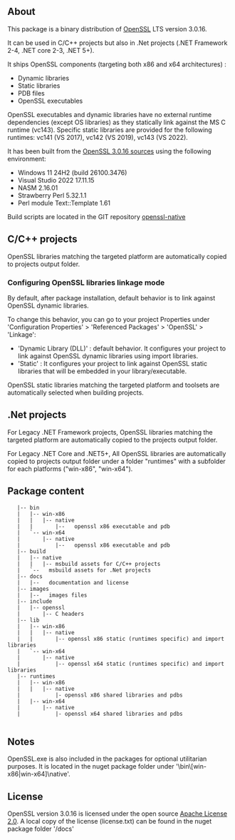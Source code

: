 ## About

This package is a binary distribution of [OpenSSL](https://www.openssl.org/) LTS version 3.0.16.

It can be used in C/C++ projects but also in .Net projects (.NET Framework 2-4, .NET core 2-3, .NET 5+).

It ships OpenSSL components (targeting both x86 and x64 architectures) : 
- Dynamic libraries 
- Static libraries 
- PDB files
- OpenSSL executables

OpenSSL executables and dynamic libraries have no external runtime dependencies (except OS libraries) as they statically link against the MS C runtime (vc143).
Specific static libraries are provided for the following runtimes: vc141 (VS 2017), vc142 (VS 2019), vc143 (VS 2022).

It has been built from the [OpenSSL 3.0.16 sources](https://github.com/openssl/openssl/releases/tag/openssl-3.0.16) using the following environment:
- Windows 11 24H2 (build 26100.3476)
- Visual Studio 2022 17.11.15
- NASM 2.16.01
- Strawberry Perl 5.32.1.1
- Perl module Text::Template 1.61

Build scripts are located in the GIT repository [openssl-native](https://github.com/vrogier/openssl-native)

## C/C++ projects

OpenSSL libraries matching the targeted platform are automatically copied to projects output folder.

### Configuring OpenSSL libraries linkage mode

By default, after package installation, default behavior is to link against OpenSSL dynamic libraries.

To change this behavior, you can go to your project Properties under 'Configuration Properties' > 'Referenced Packages' > 'OpenSSL' > 'Linkage':
- 'Dynamic Library (DLL)' : default behavior. It configures your project to link against OpenSSL dynamic libraries using import libraries.
- 'Static' : It configures your project to link against OpenSSL static libraries that will be embedded in your library/executable.

OpenSSL static libraries matching the targeted platform and toolsets are automatically selected when building projects.

## .Net projects

For Legacy .NET Framework projects, OpenSSL libraries matching the targeted platform are automatically copied to the projects output folder.

For Legacy .NET Core and .NET5+, All OpenSSL libraries are automatically copied to projects output folder under a folder "runtimes" with a subfolder for each platforms ("win-x86", "win-x64").

## Package content
```
   |-- bin
   |   |-- win-x86
   |   |   |-- native
   |   |       |--   openssl x86 executable and pdb
   |   `-- win-x64
   |       |-- native
   |           |--   openssl x86 executable and pdb   
   |-- build
   |   |-- native
   |   |   |-- msbuild assets for C/C++ projects
   |   `--   msbuild assets for .Net projects   
   |-- docs
   |   |--   documentation and license
   |-- images
   |   |--   images files
   |-- include
   |   |-- openssl
   |       |-- C headers
   |-- lib
   |   |-- win-x86
   |   |   |-- native
   |   |       |-- openssl x86 static (runtimes specific) and import libraries
   |   `-- win-x64
   |       |-- native
   |           |-- openssl x64 static (runtimes specific) and import libraries
   |-- runtimes
   |   |-- win-x86
   |   |   |-- native
   |           |- openssl x86 shared libraries and pdbs
   |   |-- win-x64
   |       |-- native
   |           |- openssl x64 shared libraries and pdbs
   
```

## Notes

OpenSSL.exe is also included in the packages for optional utilitarian purposes. 
It is located in the nuget package folder under '\bin\\[win-x86|win-x64]\native'.

## License

OpenSSL version 3.0.16 is licensed under the open source [Apache License 2.0](https://github.com/openssl/openssl/blob/openssl-3.0/LICENSE.txt).
A local copy of the license (license.txt) can be found in the nuget package folder '/docs'




